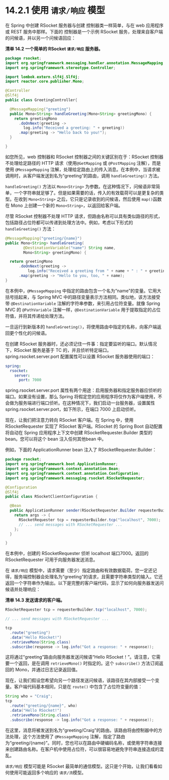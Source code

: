 # 14.2.1 使用 `请求/响应` 模型

在 Spring 中创建 RSocket 服务器与创建 控制器类一样简单，与在 web 应用程序或 REST 服务中那样。下面的 控制器是一个示例 RSocket 服务，处理来自客户端的问候语，并以另一个问候语回应：

**清单 14.2 一个简单的 RSocket `请求/响应` 服务器。**

```java
package rsocket;
import org.springframework.messaging.handler.annotation.MessageMapping;
import org.springframework.stereotype.Controller;

import lombok.extern.slf4j.Slf4j;
import reactor.core.publisher.Mono;

@Controller
@Slf4j
public class GreetingController{

  @MessageMapping("greeting")
  public Mono<String> handleGreeting(Mono<String> greetingMono) {
    return greetingMono
      .doOnNext(greeting ->
        log.info("Received a greeting: " + greeting))
      .map(greeting -> "Hello back to you!");
  }

}
```

如您所见，web 控制器和 RSocket 控制器之间的关键区别在于：RSocket 控制器不处理给定路径的 HTTP 请求（使用`@GetMapping` 或 `@PostMapping` 注解），而是使用 `@MessageMapping` 注解，处理给定路由上的传入消息。在本例中，当请求被调用时，从客户端发送到名为“greeting”的路由，调用 `handleGreeting()` 方法。

`handleGreeting()` 方法以 `Mono<String>` 为参数。在这种情况下，问候语非常简单，一个字符串就足够了。但是如果需要的话，传入的有效载荷可以是更复杂的类型。在收到 `Mono<String>` 之后，它只是记录收到的问候语，然后使用 `map()`函数在 Mono 上创建一个新的 `Mono<String>`，以返回给客户端。

尽管 RSocket 控制器不处理 HTTP 请求，但路由名称可以具有类似路径的形式，包括路径占位符都可以传递到处理方法中。例如，考虑以下形式的 `handleGreeting()` 方法：

```java
@MessageMapping("greeting/{name}")
public Mono<String> handleGreeting(
        @DestinationVariable("name") String name,
        Mono<String> greetingMono) {

  return greetingMono
      .doOnNext(greeting ->
          log.info("Received a greeting from " + name + " : " + greeting))
      .map(greeting -> "Hello to you, too, " + name);
}
```

在本例中，`@MessageMapping` 中指定的路由包含一个名为“name”的变量。它用大括号括起来，与 Spring MVC 中的路径变量表示方法相同。类似地，该方法接受带 `@DestinationVariable` 注解的字符串参数，来引用占位符变量。就像 Spring MVC 的 `@PathVariable` 注解一样，`@DestinationVariable` 用于提取指定的占位符值，并将其传递给处理方法。

一旦运行到新版本的 `handleGreeting()`，将使用路由中指定的名称，向客户端返回更个性化的问候语。

在创建 RSocket 服务器时，还必须记住一件事：指定要监听的端口。默认情况下，RSocket 服务是基于 TC 的，并且侦听特定端口。spring.rsocket.server.port 配置属性可以设置 RSocket 服务器使用的端口：

```yaml
spring:
  rsocket:
    server:
      port: 7000
```

spring.rsocket.server.port 属性有两个用途：启用服务器和指定服务器应侦听的端口。如果没有设置，那么 Spring 将假定您的应用程序将仅作为客户端使用，不会做为服务端进行端口侦听。在这种情况下，我们启动一台服务器，设置属性 spring.rsocket.server.port，如下所示，在端口 7000 上启动侦听。

现在，让我们把注意力转向 RSocket 客户端。在 Spring 中，使用 RSocketRequester 实现了 RSocket 客户端。RSocket 的 Spring Boot 自动配置将自动在 Spring 应用程序上下文中创建 RSocketRequester.Builder 类型的 bean。您可以将这个 bean 注入任何其他bean 中。

例如，下面的 ApplicationRunner bean 注入了 RSocketRequester.Builder：

```java
package rsocket;
import org.springframework.boot.ApplicationRunner;
import org.springframework.context.annotation.Bean;
import org.springframework.context.annotation.Configuration;
import org.springframework.messaging.rsocket.RSocketRequester;

@Configuration
@Slf4j
public class RSocketClientConfiguration {

  @Bean
  public ApplicationRunner sender(RSocketRequester.Builder requesterBuilder) {
    return args -> {
      RSocketRequester tcp = requesterBuilder.tcp("localhost", 7000);
      // ... send messages with RSocketRequester ...
    };
  }

}
```

在本例中，创建的 RSocketRequester 侦听 localhost 端口7000。返回的 RSocketRequester 可用于向服务器发送消息。

在 `请求/响应` 模型中，请求需要（至少）指定路由和有效数据载荷。您一定还记得，服务端控制器会处理名为“greeting”的请求，且需要字符串类型的输入。它还返回一个字符串作为输出。以下是完整的客户端代码，显示了如何向服务器发送问候语并处理响应：

**清单 14.3 发送请求的客户端。**
```java
RSocketRequester tcp = requesterBuilder.tcp("localhost", 7000);

// ... send messages with RSocketRequester ...

tcp
  .route("greeting")
  .data("Hello RSocket!")
  .retrieveMono(String.class)
  .subscribe(response -> log.info("Got a response: " + response));

```

这将通过“greeting”路由向服务器发送问候语“Hello RSocket！”。请注意，它需要一个返回，是在调用 `retrieveMono()` 时指定的。这个 `subscribe()` 方法订阅返回的 Mono，并通过日志记录返回值。

现在，让我们假设您希望向另一个路径发送问候语，该路径在其内部接受一个变量。客户端代码基本相同，只是在 `route()` 中包含了占位符变量的值：

```java
String who = "Craig";
tcp
  .route("greeting/{name}", who)
  .data("Hello RSocket!")
  .retrieveMono(String.class)
  .subscribe(response -> log.info("Got a response: " + response));
```

在这里，消息将被发送到名为“greeting/Craig”的路由。该路由将由控制器中的方法处理，这个方法使用了 `@MessageMapping` 注解，指定了路由为“greeting/{name}”。同时，您也可以在路由中硬编码名称，或使用字符串连接来创建路由名称。在客户机中使用占位符，可以很容易地避免字符串连接造成的混乱。

`请求/响应` 模型可能是 RSocket 最简单的通信模型。这只是个开始，让我们看看如何使用可能返回多个响应的 `请求/流`模型。
